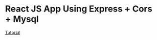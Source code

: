 # React JS App Using Express + Cors + Mysql

[Tutorial](https://www.youtube.com/watch?v=HPIjjFGYSJ4&t=880s)

